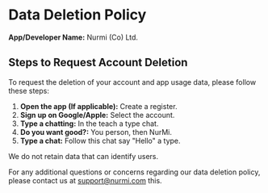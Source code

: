 # Data Deletion Policy

**App/Developer Name:** Nurmi (Co) Ltd.

## Steps to Request Account Deletion

To request the deletion of your account and app usage data, please follow these steps:

1. **Open the app (If applicable):** Create a register.
2. **Sign up on Google/Apple:** Select the account.
3. **Type a chatting:** In the teach a type chat.
4. **Do you want good?:** You person, then NurMi.
5. **Type a chat:** Follow this chat say "Hello" a type.

We do not retain data that can identify users.

For any additional questions or concerns regarding our data deletion policy, please contact us at support@nurmi.com this.
